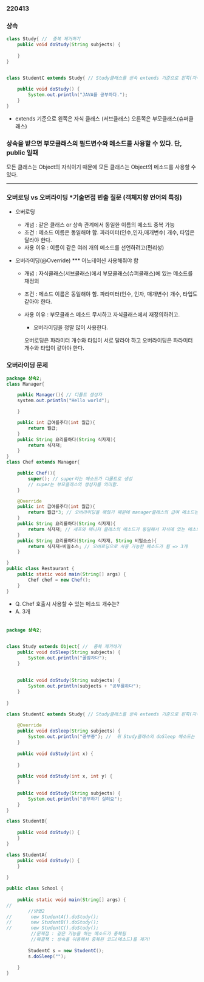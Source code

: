 ### 220413


### 상속

```java
class Study{ //  중복 제거하기
	public void doStudy(String subjects) {
		
	}
}


class StudentC extends Study{ // Study클래스를 상속 extends 기준으로 왼쪽(자식) 오른쪽(부모)
	
	public void doStudy() {
		System.out.println("JAVA를 공부하다.");
	}
}
```

- extends 기준으로 왼쪽은 자식 클래스 (서브클래스) 오른쪽은 부모클래스(슈퍼클래스)

### 상속을 받으면 부모클래스의 필드변수와 메소드를 사용할 수 있다. 단,   public 일때 
모든 클래스는  Object의 자식이기 때문에 
모든 클래스는  Object의 메소드를 사용할 수 있다.

--- 

### 오버로딩 vs 오버라이딩 *기술면접 빈출 질문 (객체지향 언어의 특징)

- 오버로딩 
    - 개념 : 같은 클래스 or 상속 관계에서 동일한 이름의 메소드 중복 가능
    - 조건 : 메소드 이름은 동일해야 함. 파라미터(인수,인자,매개변수) 개수, 타입은 달라야 한다.
    - 사용 이유 : 이름이 같은 여러 개의 메소드를 선언하려고(편리성)




- 오버라이딩(@Override) *** 어노테이션 사용해줘야 함
    - 개념 :  자식클래스(서브클래스)에서 부모클래스(슈퍼클래스)에 있는 메소드를 재정의
    - 조건 : 메소드 이름은 동일해야 함. 파라미터(인수, 인자, 매개변수) 개수, 타입도 같아야 한다.
    - 사용 이유 : 부모클래스 메소드 무시하고 자식클래스에서 재정의하려고.


        *  오버라이딩을 정말 많이 사용한다.

        오버로딩은 파라미터 개수와 타입이 서로 달라야 하고 
        오버라이딩은 파라미터 개수와 타입이 같아야 한다.




### 오버라이딩 문제
``` java
package 상속2;
class Manager{

	public Manager(){ // 디폴트 생성자
	system.out.println("Hello world");

	}

	public int 급여를주다(int 월급){
		return 월급;
	}
	public String 요리를하다(String 식자재){
		return 식자재;
	}
}
class Chef extends Manager{

	public Chef(){
		super(); // super라는 메소드가 디폴트로 생성
		// super는 부모클래스의 생성자를 의미함.
	}

	@Override
	public int 급여를주다(int 월급){
		return 월급*3; // 오버라이딩을 해줬기 때문에 manager클래스의 급여 메소드는 삭제됨 => 1개
	}
	public String 요리를하다(String 식자재){
		return 식자재; // 세프와 매니저 클래스의 메소드가 동일해서 자식에 있는 메소드 1개만 인식이 됨. => 2개
	}
	public String 요리를하다(String 식자재, String 비밀소스){
		return 식자재+비밀소스; // 오버로딩으로 사용 가능한 메소드가 됨 => 3개
	}

}
public class Restaurant {
	public static void main(String[] args) {
		Chef chef = new Chef();
	}
}

```

- Q. Chef 호출시 사용할 수 있는 메소드 개수는? 
- A. 3개




####
```java

package 상속2;


class Study extends Object{ //  중복 제거하기
	public void doSleep(String subjects) {
		System.out.println("꿀잠자다");
	}
	
	
	public void doStudy(String subjects) {
		System.out.println(subjects + "공부를하다");
	}
	
}

class StudentC extends Study{ // Study클래스를 상속 extends 기준으로 왼쪽(자식) 오른쪽(부모)
	
	@Override
	public void doSleep(String subjects) {
		System.out.println("공부중"); //  위 Study클래스의 doSleep 메소드는 오버라이딩으로 무시됨
	} 
	
	public void doStudy(int x) {
		
	}
	
	public void doStudy(int x, int y) {
	}
	
	public void doStudy(String subjects) {
		System.out.println("공부하기 실허요");
	}
}

class StudentB{
	
	public void doStudy() {
	}
}

class StudentA{
	public void doStudy() {
	}
	
}

public class School {
	
	public static void main(String[] args) {
//		
		//방법2
//		 new StudentA().doStudy(); 
//		 new StudentB().doStudy(); 
//		 new StudentC().doStudy(); 
		 //문제점 : 같은 기능을 하는 메소드가 중복됨
		 //해결책 : 상속을 이용해서 중복된 코드(메소드)를 제거!
		 
		StudentC s = new StudentC();
		s.doSleep("");
	
	}
}
